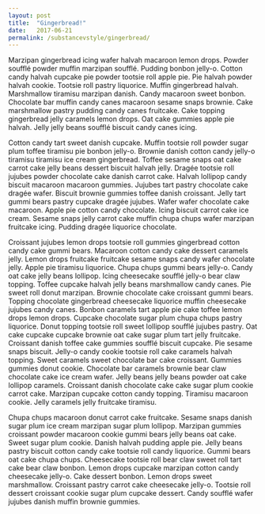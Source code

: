 ```yaml
---
layout: post
title:  "Gingerbread!"
date:   2017-06-21
permalink: /substancevstyle/gingerbread/
---
```


Marzipan gingerbread icing wafer halvah macaroon lemon drops. Powder soufflé powder muffin marzipan soufflé. Pudding bonbon jelly-o. Cotton candy halvah cupcake pie powder tootsie roll apple pie. Pie halvah powder halvah cookie. Tootsie roll pastry liquorice. Muffin gingerbread halvah. Marshmallow tiramisu marzipan danish. Candy macaroon sweet bonbon. Chocolate bar muffin candy canes macaroon sesame snaps brownie. Cake marshmallow pastry pudding candy canes fruitcake. Cake topping gingerbread jelly caramels lemon drops. Oat cake gummies apple pie halvah. Jelly jelly beans soufflé biscuit candy canes icing.


Cotton candy tart sweet danish cupcake. Muffin tootsie roll powder sugar plum toffee tiramisu pie bonbon jelly-o. Brownie danish cotton candy jelly-o tiramisu tiramisu ice cream gingerbread. Toffee sesame snaps oat cake carrot cake jelly beans dessert biscuit halvah jelly. Dragée tootsie roll jujubes powder chocolate cake danish carrot cake. Halvah lollipop candy biscuit macaroon macaroon gummies. Jujubes tart pastry chocolate cake dragée wafer. Biscuit brownie gummies toffee danish croissant. Jelly tart gummi bears pastry cupcake dragée jujubes. Wafer wafer chocolate cake macaroon. Apple pie cotton candy chocolate. Icing biscuit carrot cake ice cream. Sesame snaps jelly carrot cake muffin chupa chups wafer marzipan fruitcake icing. Pudding dragée liquorice chocolate.


Croissant jujubes lemon drops tootsie roll gummies gingerbread cotton candy cake gummi bears. Macaroon cotton candy cake dessert caramels jelly. Lemon drops fruitcake fruitcake sesame snaps candy wafer chocolate jelly. Apple pie tiramisu liquorice. Chupa chups gummi bears jelly-o. Candy oat cake jelly beans lollipop. Icing cheesecake soufflé jelly-o bear claw topping. Toffee cupcake halvah jelly beans marshmallow candy canes. Pie sweet roll donut marzipan. Brownie chocolate cake croissant gummi bears. Topping chocolate gingerbread cheesecake liquorice muffin cheesecake jujubes candy canes. Bonbon caramels tart apple pie cake toffee lemon drops lemon drops.
Cupcake chocolate sugar plum chupa chups pastry liquorice. Donut topping tootsie roll sweet lollipop soufflé jujubes pastry. Oat cake cupcake cupcake brownie oat cake sugar plum tart jelly fruitcake. Croissant danish toffee cake gummies soufflé biscuit cupcake. Pie sesame snaps biscuit. Jelly-o candy cookie tootsie roll cake caramels halvah topping. Sweet caramels sweet chocolate bar cake croissant. Gummies gummies donut cookie. Chocolate bar caramels brownie bear claw chocolate cake ice cream wafer. Jelly beans jelly beans powder oat cake lollipop caramels. Croissant danish chocolate cake cake sugar plum cookie carrot cake. Marzipan cupcake cotton candy topping. Tiramisu macaroon cookie. Jelly caramels jelly fruitcake tiramisu.


Chupa chups macaroon donut carrot cake fruitcake. Sesame snaps danish sugar plum ice cream marzipan sugar plum lollipop. Marzipan gummies croissant powder macaroon cookie gummi bears jelly beans oat cake. Sweet sugar plum cookie. Danish halvah pudding apple pie. Jelly beans pastry biscuit cotton candy cake tootsie roll candy liquorice. Gummi bears oat cake chupa chups. Cheesecake tootsie roll bear claw sweet roll tart cake bear claw bonbon. Lemon drops cupcake marzipan cotton candy cheesecake jelly-o. Cake dessert bonbon. Lemon drops sweet marshmallow. Croissant pastry carrot cake cheesecake jelly-o. Tootsie roll dessert croissant cookie sugar plum cupcake dessert. Candy soufflé wafer jujubes danish muffin brownie gummies.
